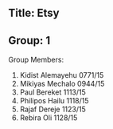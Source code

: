 ## Title: Etsy
## Group: 1
Group Members:
1. Kidist Alemayehu     0771/15
2. Mikiyas Mechalo      0944/15
3. Paul Bereket         1113/15
4. Philipos Hailu       1118/15
5. Rajaf Dereje         1123/15
6. Rebira Oli           1128/15
